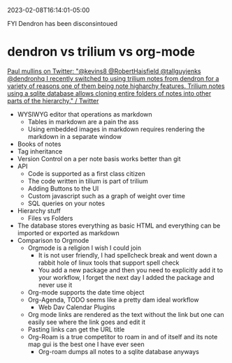 2023-02-08T16:14:01-05:00

FYI Dendron has been disconsintoued
# dendron vs trilium vs org-mode



[Paul mullins on Twitter: "@kevins8 @RobertHaisfield @tallguyjenks @dendronhq I recently switched to using trilium notes from dendron for a variety of reasons one of them being note higharchy features. Trilium notes using a sqlite database allows cloning entire folders of notes into other parts of the hierarchy." / Twitter](https://twitter.com/PaulWMullins/status/1359946401938108417)

*   WYSIWYG editor that operations as markdown
    *   Tables in markdown are a pain the ass
    *   Using embedded images in markdown requires rendering the markdown in a separate window  
*   Books of notes
*   Tag inheritance 
*   Version Control on a per note basis works better than git
*   API
    *   Code is supported as a first class citizen
    *   The code written in tilium is part of trilium 
    *   Adding Buttons to the UI
    *   Custom javascript such as a graph of weight over time
    *   SQL queries on your notes
*   Hierarchy stuff
    *   Files vs Folders
*   The database stores everything as basic HTML and everything can be imported or exported as markdown
*   Comparison to Orgmode
    *   Orgmode is a religion I wish I could join
        *   It is not user friendly, I had spellcheck break and went down a rabbit hole of linux tools that support spell check
        *   You add a new package and then you need to explicitly add it to your workflow, I forget the next day I added the package and never use it
    *   Org-mode supports the date time object
    *   Org-Agenda, TODO seems like a pretty dam ideal workflow
        *   Web Dav Calendar Plugins
    *   Org mode links are rendered as the text without the link but one can easily see where the link goes and edit it
    *   Pasting links can get the URL title
    *   Org-Roam is a true competitor to roam in and of itself and its note map gui is the best one I have ever seen
        *   Org-roam dumps all notes to a sqlite database anyways
